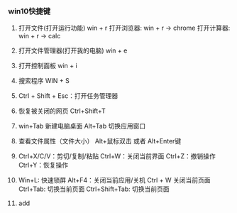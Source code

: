 ### win10快捷键

1. 打开文件(打开运行功能)
    win + r
    打开浏览器: win + r -> chrome
    打开计算器: win + r -> calc

2. 打开文件管理器(打开我的电脑)
    win + e

3. 打开控制面板
    win + i

4. 搜索程序
    WIN + S

5. Ctrl + Shift + Esc：打开任务管理器

6. 恢复被关闭的网页
    Ctrl+Shift+T

7. win+Tab 新建电脑桌面
   Alt+Tab 切换应用窗口

8. 查看文件属性（文件大小）
   Alt+鼠标双击 或者 Alt+Enter键

9. Ctrl+X/C/V：剪切/复制/粘贴
   Ctrl+W：关闭当前界面
   Ctrl+Z：撤销操作
   Ctrl+Y：恢复操作

10. Win+L: 快速锁屏
   Alt+F4：关闭当前应用/关机
   Ctrl + W 关闭当前页面
   Ctrl+Tab: 切换当前页面
   Ctrl+Shift+Tab: 切换当前页面
11. add